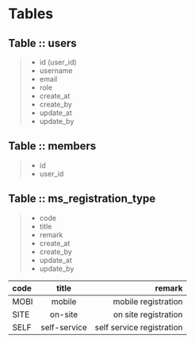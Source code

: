# Tables


## Table :: users
> - id              (user_id)
> - username
> - email
> - role
> - create_at
> - create_by
> - update_at
> - update_by


## Table :: members
> - id
> - user_id



## Table :: ms_registration_type
> - code
> - title
> - remark
> - create_at
> - create_by
> - update_at
> - update_by

|code|title|remark
|:---|:----:|---:|
|MOBI|mobile|mobile registration|
|SITE|on-site|on site registration|
|SELF|self-service|self service registration|
